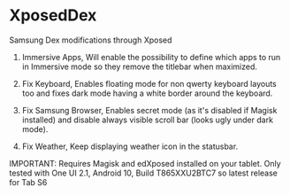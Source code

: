 # XposedDex
Samsung Dex modifications through Xposed

1. Immersive Apps,
Will enable the possibility to define which apps to run in Immersive mode so they remove the titlebar when maximized.

2. Fix Keyboard,
Enables floating mode for non qwerty keyboard layouts too and fixes dark mode having a white border around the keyboard.

3. Fix Samsung Browser,
Enables secret mode (as it's disabled if Magisk installed) and disable always visible scroll bar (looks ugly under dark mode).

4. Fix Weather,
Keep displaying weather icon in the statusbar.

IMPORTANT:
Requires Magisk and edXposed installed on your tablet.
Only tested with One UI 2.1, Android 10, Build T865XXU2BTC7 so latest release for Tab S6
